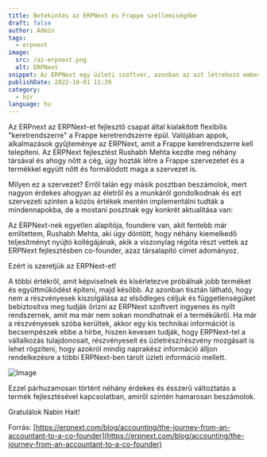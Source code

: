```yaml
---
title: Betekintés az ERPNext és Frappe szellemiségébe
draft: false
author: Admin
tags:
  - erpnext
image:
  src: /az-erpnext.png
  alt: ERPNext
snippet: Az ERPNext egy üzleti szoftver, azonban az azt létrehozó emberek egy új szervezeti kultúrát megvalósítva dolgoznak nap, mint nap, hogy egyre jobb legyen az ERPNext.
publishDate: 2022-10-01 11:39
category:
  - hír
language: hu
---
```


Az ERPnext az ERPNext-et fejlesztő csapat által kialakított flexibilis "keretrendszerre" a Frappe keretrendszerre épül. Valójában appok, alkalmazások gyűjteménye az ERPNext, amit a Frappe keretrendszerre kell telepíteni. Az ERPNext fejlesztést Rushabh Mehta kezdte meg néhány társával és ahogy nőtt a cég, úgy hozták létre a Frappe szervezetet és a termékkel együtt nőtt és formálódott maga a szervezet is.

Milyen ez a szervezet? Erről talán egy másik posztban beszámolok, mert nagyon érdekes ahogyan az életről és a munkáról gondolkodnak és ezt szervezeti szinten a közös értékek mentén implementálni tudták a mindennapokba, de a mostani posztnak egy konkrét aktualitása van:

Az ERPNext-nek egyetlen alapítója, foundere van, akit fentebb már említettem, Rushabh Mehta, aki úgy döntött, hogy néhány kiemelkedő teljesítményt nyújtó kollégájának, akik a viszonylag régóta&nbsp;részt vettek az ERPNext fejlesztésben co-founder, azaz társalapító címet adományoz.

Ezért is szeretjük az ERPNext-et!

A többi értékről, amit képviselnek és kísérletezve próbálnak jobb terméket és együttműködést építeni, majd később. Az azonban tisztán látható, hogy nem a részvényesek kiszolgálása az elsődleges céljuk és függetlenségüket bebiztosítva meg tudják őrizni az ERPNext szoftvert ingyenes és nyílt rendszernek, amit ma már nem sokan mondhatnak el a termékükről. Ha már a részvényesek szóba kerültek, akkor egy kis technikai információt is becsempészek ebbe a hírbe, hiszen kevesen tudják, hogy ERPNext-tel a vállalkozás tulajdonosait, részvényeseit és üzletrész/részvény mozgásait is lehet rögzíteni, hogy azokról mindig naprakész információ álljon rendelkezésre a többi ERPNext-ben tárolt üzleti információ mellett.

![Image](https://docs.erpnext.com/files/shareholder.png)

Ezzel párhuzamosan történt néhány érdekes és ésszerű változtatás a termék fejlesztésével kapcsolatban, amiről szintén hamarosan beszámolok.

Gratulálok Nabin Hait!

Forrás:
[https://erpnext.com/blog/accounting/the-journey-from-an-accountant-to-a-co-founder](https://erpnext.com/blog/accounting/the-journey-from-an-accountant-to-a-co-founder)
